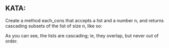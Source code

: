 <h2>KATA:</h2> Create a method each_cons that accepts a list and a number n, and returns cascading subsets of the list of size n, like so:

<script>

each_cons([1,2,3,4], 2) #=> [[1,2], [2,3], [3,4]]

each_cons([1,2,3,4], 3) #=> [[1,2,3],[2,3,4] ] </script>

As you can see, the lists are cascading; ie, they overlap, but never out of order.
